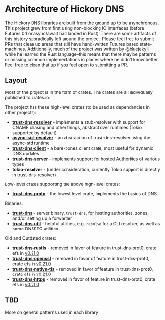# Architecture of Hickory DNS

The Hickory DNS libraries are built from the ground up to be asynchronous. This project grew from first using non-blocking IO interfaces (before Futures 0.1 or async/await had landed in Rust). There are some artifacts of this history sporadically left around the project. Please feel free to submit PRs that clean up areas that still have hand-written Futures based state-machines. Additionally, much of the project was written by @bluejekyll while he learned the Rust language–this means that there may be patterns or missing common implementations in places where he didn't know better. Feel free to clean that up if you feel open to submitting a PR.

## Layout

Most of the project is in the form of crates. The crates are all individually published to crates.io.

The project has these high-level crates (to be used as dependencies in other projects):

- **[trust-dns-resolver](crates/resolver)** - implements a stub-resolver with support for CNAME chasing and other things, abstract over runtimes (Tokio supported by default)
- **[async-std-resolver](crates/async-std-resolver)** - an abstraction of trust-dns-resolver using the async-std runtime
- **[trust-dns-client](crates/client)** - a bare-bones client crate, most useful for dynamic DNS updates
- **[trust-dns-server](crates/server)** - implements support for hosted Authorities of various types
- **tokio-resolver** - (under consideration, currently Tokio support is directly in trust-dns-resolver)

Low-level crates supporting the above high-level crates:

- **[trust-dns-proto](crates/proto)** - the lowest level crate, implements the basics of DNS

Binaries:

- **[trust-dns](bin/)** - server binary, `trust-dns`, for hosting authorities, zones, and/or setting up a forwarder
- **[trust-dns-util](util/)** - helpful utilities, e.g. `resolve` for a CLI resolver, as well as some DNSSEC utilities

Old and Outdated crates:

- **[trust-dns-rustls](https://github.com/bluejekyll/trust-dns/tree/v0.21.0/crates/rustls)** - removed in favor of feature in trust-dns-prot0, crate efs in [v0.21.0](https://github.com/bluejekyll/trust-dns/tree/v0.21.0)
- **[trust-dns-openssl](https://github.com/bluejekyll/trust-dns/tree/v0.21.0/crates/openssl)** - removed in favor of feature in trust-dns-prot0, crate efs in [v0.21.0](https://github.com/bluejekyll/trust-dns/tree/v0.21.0)
- **[trust-dns-native-tls](https://github.com/bluejekyll/trust-dns/tree/v0.21.0/crates/native-tls)** - removed in favor of feature in trust-dns-prot0, crate efs in [v0.21.0](https://github.com/bluejekyll/trust-dns/tree/v0.21.0)
- **[trust-dns-https](https://github.com/bluejekyll/trust-dns/tree/v0.21.0/crates/https)** - removed in favor of feature in trust-dns-prot0, crate efs in [v0.21.0](https://github.com/bluejekyll/trust-dns/tree/v0.21.0)

## TBD

More on general patterns used in each library
